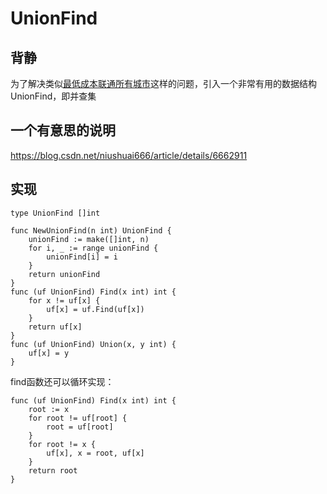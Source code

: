 # UnionFind
## 背静
为了解决类似[最低成本联通所有城市](solutions/connecting-cities-with-minimum-cost/d.go)这样的问题，引入一个非常有用的数据结构UnionFind，即并查集
## 一个有意思的说明
https://blog.csdn.net/niushuai666/article/details/6662911
## 实现
```
type UnionFind []int

func NewUnionFind(n int) UnionFind {
	unionFind := make([]int, n)
	for i, _ := range unionFind {
		unionFind[i] = i
	}
	return unionFind
}
func (uf UnionFind) Find(x int) int {
	for x != uf[x] {
		uf[x] = uf.Find(uf[x])
	}
	return uf[x]
}
func (uf UnionFind) Union(x, y int) {
	uf[x] = y
}
```
find函数还可以循环实现：
```
func (uf UnionFind) Find(x int) int {
	root := x
	for root != uf[root] {
		root = uf[root]
	}
	for root != x {
		uf[x], x = root, uf[x]
	}
	return root
}
```